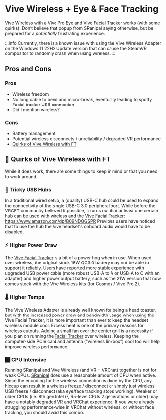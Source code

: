 # Vive Wireless + Eye & Face Tracking

Vive Wireless with a Vive Pro Eye and Vive Facial Tracker works (with some quirks).
Don’t believe that popup from SRanipal saying otherwise, but be prepared for a *potentially* frustrating experience.

:::info
Currently, there is a known issue with using the Vive Wireless Adapter on the Windows 11 22H2 Update version that can cause the SteamVR compositor to randomly crash when using wireless.
:::

## Pros and Cons

### Pros

* Wireless freedom
* No long cable to bend and micro-break, eventually leading to spotty Facial tracker USB connection
* Did I mention wireless?

### Cons

* Battery management
* Potential wireless disconnects / unreliability / degraded VR performance
* [Quirks of Vive Wireless with FT](#-quirks-of-vive-wireless-with-ft)

## 🤔 Quirks of Vive Wireless with FT

While it does work, there are some things to keep in mind or that you need to work around.

### 🔌 Tricky USB Hubs

In a traditional wired setup, a (quality) USB-C hub could be used to expand the connectivity of the single USB-C 3.0 peripheral port.
While before the VRCFT community believed it possible, it turns out that at least one certain hub can be used with wireless and the [Vive Facial Tracker](face-tracker.mdx):
https://www.amazon.com/dp/B09NDQGSPR
Previous users have noticed that to use the hub the Vive headset's onboard audio would have to be disabled.

### ⚡ Higher Power Draw

The [Vive Facial Tracker](face-tracker.mdx) is a bit of a power hog when in use.
When used over wireless, the original stock 18W QC3.0 battery may not be able to support it reliably.
Users have reported more stable experience with upgraded USB power cable (more robust USB-A to A or USB-A to C with an adapter) and higher power output battery, such as the 21W version that now comes stock with the Vive Wireless kits (for Cosmos / Vive Pro 2).

### 🌡 Higher Temps

The Vive Wireless Adapter is already well known for being a head toaster, but with the increased power draw and bandwidth usage when using the Vive Facial Tracker, it is more important than ever to keep the headset wireless module cool.
Excess heat is one of the primary reasons for wireless cutouts.
Adding a small fan over the center grill is a necessity if you plan on running the [Facial Tracker](face-tracker.mdx) over wireless.
Keeping the computer-side PCIe card and antenna (“wireless linkbox”) cool too will help improve wireless performance.

### 🏿 CPU Intensive

Running SRanipal and Vive Wireless (and VR + VRChat) together is not for weak CPUs.
[SRanipal](sranipal.mdx) does use a reasonable amount of CPU when active.
Since the encoding for the wireless connection is done by the CPU, any hiccup can result in a wireless freeze / disconnect or simply just wireless USB freeze / disconnect (aka eye/face tracking stops working).
Weaker or older CPUs (i.e. 8th gen Intel i7, R5-level CPUs 2 generations or older) may have a notably degraded VR and VRChat experience.
If you were already struggling performance-wise in VRChat without wireless, or without face tracking, you should avoid this combo.

